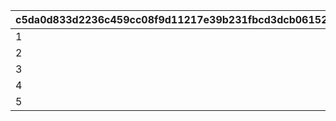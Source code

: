|c5da0d833d2236c459cc08f9d11217e39b231fbcd3dcb06152bbdebad6d18286|b54dfbc53405ae8de374cc576ff648f3e772baa31cafc7df7ce984de3895de59|2fb47335a98119490b6a7e7542915d1b40dbf73846ab33438634a4e2154701b0|
| --- | --- | --- |
|1|3|0|
|2|4|10000|
|3|5|20000|
|4|5|30000|
|5|5|40000|